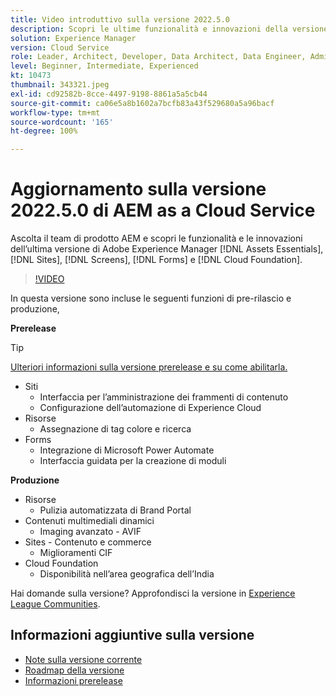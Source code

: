 ```yaml
---
title: Video introduttivo sulla versione 2022.5.0
description: Scopri le ultime funzionalità e innovazioni della versione 2022-5-0 di Adobe Experience Manager  [!DNL Assets Essentials], [!DNL Sites], [!DNL Screens], [!DNL Forms]  e  [!DNL Cloud Foundation].
solution: Experience Manager
version: Cloud Service
role: Leader, Architect, Developer, Data Architect, Data Engineer, Admin, User
level: Beginner, Intermediate, Experienced
kt: 10473
thumbnail: 343321.jpeg
exl-id: cd92582b-8cce-4497-9198-8861a5a5cb44
source-git-commit: ca06e5a8b1602a7bcfb83a43f529680a5a96bacf
workflow-type: tm+mt
source-wordcount: '165'
ht-degree: 100%

---
```


# Aggiornamento sulla versione 2022.5.0 di AEM as a Cloud Service

Ascolta il team di prodotto AEM e scopri le funzionalità e le innovazioni dell’ultima versione di Adobe Experience Manager [!DNL Assets Essentials], [!DNL Sites], [!DNL Screens], [!DNL Forms] e [!DNL Cloud Foundation].

>[!VIDEO](https://video.tv.adobe.com/v/343321/?quality=12&learn=on)

In questa versione sono incluse le seguenti funzioni di pre-rilascio e produzione,

**Prerelease**

>[!TIP]
>
>[Ulteriori informazioni sulla versione prerelease e su come abilitarla.](https://experienceleague.adobe.com/docs/experience-manager-cloud-service/content/release-notes/prerelease.html?lang=it)

* Siti
   * Interfaccia per l’amministrazione dei frammenti di contenuto
   * Configurazione dell’automazione di Experience Cloud
* Risorse
   * Assegnazione di tag colore e ricerca
* Forms
   * Integrazione di Microsoft Power Automate
   * Interfaccia guidata per la creazione di moduli

**Produzione**

* Risorse
   * Pulizia automatizzata di Brand Portal
* Contenuti multimediali dinamici
   * Imaging avanzato - AVIF
* Sites - Contenuto e commerce
   * Miglioramenti CIF
* Cloud Foundation
   * Disponibilità nell’area geografica dell’India

Hai domande sulla versione?  Approfondisci la versione in [Experience League Communities](https://adobe.ly/3NDPR8Y).

## Informazioni aggiuntive sulla versione

* [Note sulla versione corrente](https://experienceleague.adobe.com/docs/experience-manager-cloud-service/content/release-notes/home.html?lang=it)
* [Roadmap della versione](https://experienceleague.adobe.com/docs/experience-manager-release-information/aem-release-updates/update-releases-roadmap.html?lang=it)
* [Informazioni prerelease](https://experienceleague.adobe.com/docs/experience-manager-cloud-service/content/release-notes/prerelease.html?lang=it)

